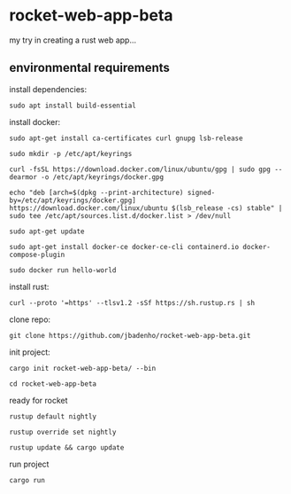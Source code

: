 # rocket-web-app-beta

my try in creating a rust web app...

## environmental requirements

install dependencies:

```bash:
sudo apt install build-essential
```

install docker:

```bash:
sudo apt-get install ca-certificates curl gnupg lsb-release
```

```bash:
sudo mkdir -p /etc/apt/keyrings
```

```bash:
curl -fsSL https://download.docker.com/linux/ubuntu/gpg | sudo gpg --dearmor -o /etc/apt/keyrings/docker.gpg
```

```bash:
echo "deb [arch=$(dpkg --print-architecture) signed-by=/etc/apt/keyrings/docker.gpg] https://download.docker.com/linux/ubuntu $(lsb_release -cs) stable" | sudo tee /etc/apt/sources.list.d/docker.list > /dev/null
```

```bash:
sudo apt-get update
```

```bash:
sudo apt-get install docker-ce docker-ce-cli containerd.io docker-compose-plugin
```

```bash:
sudo docker run hello-world
```

install rust:

```bash:
curl --proto '=https' --tlsv1.2 -sSf https://sh.rustup.rs | sh
```

clone repo:

```bash:
git clone https://github.com/jbadenho/rocket-web-app-beta.git
```

init project:

```bash:
cargo init rocket-web-app-beta/ --bin
```

```bash:
cd rocket-web-app-beta
```

ready for rocket

```bash:
rustup default nightly
```

```bash:
rustup override set nightly
```

```bash:
rustup update && cargo update
```

run project

```bash:
cargo run
```

